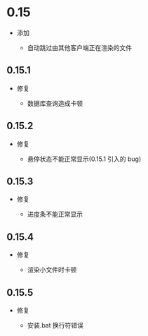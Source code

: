# 0.15

- 添加

  - 自动跳过由其他客户端正在渲染的文件

## 0.15.1

- 修复

  - 数据库查询造成卡顿

## 0.15.2

- 修复

  - 悬停状态不能正常显示(0.15.1 引入的 bug)

## 0.15.3

- 修复

  - 进度条不能正常显示

## 0.15.4

- 修复

  - 渲染小文件时卡顿

## 0.15.5

- 修复

  - 安装.bat 换行符错误
